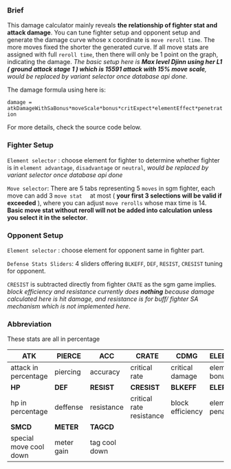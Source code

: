 ### Brief

This damage calculator mainly reveals **the relationship of fighter stat and attack damage**. You can tune fighter setup and opponent setup and generate the damage curve whose x coordinate is `move reroll time`. The more moves fixed the shorter the generated curve. If all move stats are assigned with full `reroll time`, then there will only be 1 point on the graph, indicating the damage. *The basic setup here is **Max level Djinn using her L1 ( ground attack stage 1 ) which is 15591 attack with 15% move scale**, would be replaced by variant selector once database api done*. 

The damage formula using here is: 

`damage = atkDamageWithSaBonus*moveScale*bonus*critExpect*elementEffect*penetration`

For more details, check the source code below.

### Fighter Setup

`Element selector` : choose element for fighter to determine whether fighter is in `element advantage`, `disadvantage` or `neutral`, *would be replaced by variant selector once database api done*

`Move selector`: There are 5 tabs representing 5 `moves` in sgm fighter, each move can add 3 `move stat  ` at most ( **your first 3 selections will be valid if exceeded** ), where you can adjust `move rerolls` whose max time is 14. **Basic move stat without reroll will not be added into calculation unless you select it in the selector**.

### Opponent Setup

`Element selector` : choose element for opponent same in fighter part.

`Defense Stats Sliders`: 4 sliders offering `BLKEFF`, `DEF`, `RESIST`, `CRESIST` tuning for opponent. 

`CRESIST` is subtracted directly from fighter `CRATE` as the sgm game implies. *block efficiency and resistance currently does **nothing**  because damage calculated here is hit damage, and resistance is for buff/ fighter SA mechanism which is not implemented here*. 

### Abbreviation

These stats are all in percentage

| ATK                    | PIERCE     | ACC           | CRATE                    | CDMG             | ELEBONUS        |
| ---------------------- | ---------- | ------------- | ------------------------ | ---------------- | --------------- |
| attack in percentage   | piercing   | accuracy      | critical rate            | critical damage  | element bonus   |
| **HP**                 | **DEF**    | **RESIST**    | **CRESIST**              | **BLKEFF**       | **ELEPENAL**    |
| hp in percentage       | deffense   | resistance    | critical rate resistance | block efficiency | element penalty |
| **SMCD**               | **METER**  | **TAGCD**     |                          |                  |                 |
| special move cool down | meter gain | tag cool down |                          |                  |                 |


